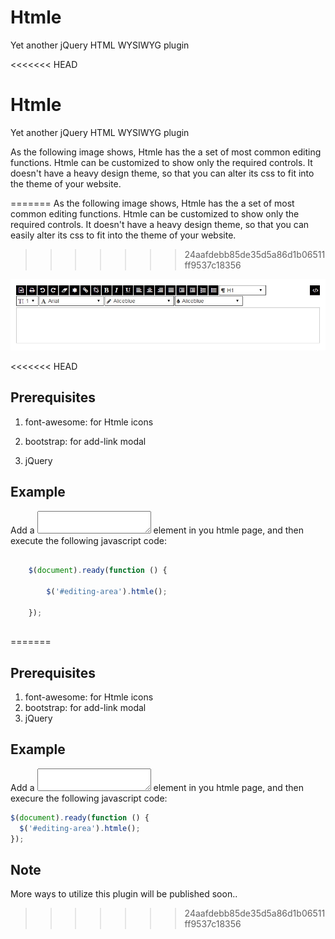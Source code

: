 # Htmle
Yet another jQuery HTML WYSIWYG plugin

<<<<<<< HEAD
# Htmle


Yet another jQuery HTML WYSIWYG plugin



As the following image shows, Htmle has the a set of most common editing functions. Htmle can be customized to show only the required controls. It doesn't have a heavy design theme, so that you can alter its css to fit into the theme of your website.


=======
As the following image shows, Htmle has the a set of most common editing functions. Htmle can be customized to show only the required controls. It doesn't have a heavy design theme, so that you can easily alter its css to fit into the theme of your website.
>>>>>>> 24aafdebb85de35d5a86d1b06511ff9537c18356

![Htmle Print Screen](https://raw.githubusercontent.com/mhsallam/htmle/master/htmle.jpg)


<<<<<<< HEAD


## Prerequisites

1. font-awesome: for Htmle icons

2. bootstrap: for add-link modal

3. jQuery



## Example

Add a <textarea id="editing-area"></textarea> element in you htmle page, and then execute the following javascript code:


```javascript

	$(document).ready(function () {

		$('#editing-area').htmle();

	});

```




##
=======
## Prerequisites
1. font-awesome: for Htmle icons
2. bootstrap: for add-link modal
3. jQuery

## Example
Add a <textarea id="editing-area"></textarea> element in you htmle page, and then execure the following javascript code:

```javascript
$(document).ready(function () {
  $('#editing-area').htmle();
});
```

## Note
More ways to utilize this plugin will be published soon..
>>>>>>> 24aafdebb85de35d5a86d1b06511ff9537c18356
